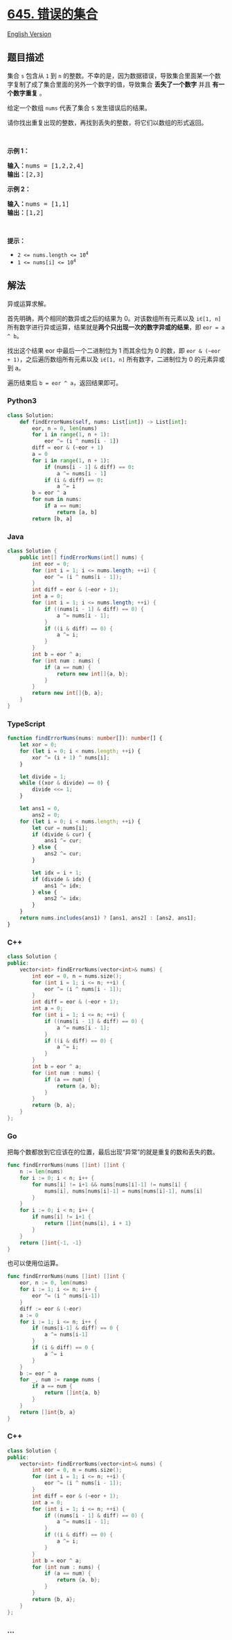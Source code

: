 # [645. 错误的集合](https://leetcode.cn/problems/set-mismatch)

[English Version](/solution/0600-0699/0645.Set%20Mismatch/README_EN.md)

## 题目描述

<!-- 这里写题目描述 -->

<p>集合 <code>s</code> 包含从 <code>1</code> 到 <code>n</code> 的整数。不幸的是，因为数据错误，导致集合里面某一个数字复制了成了集合里面的另外一个数字的值，导致集合 <strong>丢失了一个数字</strong> 并且 <strong>有一个数字重复</strong> 。</p>

<p>给定一个数组 <code>nums</code> 代表了集合 <code>S</code> 发生错误后的结果。</p>

<p>请你找出重复出现的整数，再找到丢失的整数，将它们以数组的形式返回。</p>

<p> </p>

<p><strong>示例 1：</strong></p>

<pre>
<strong>输入：</strong>nums = [1,2,2,4]
<strong>输出：</strong>[2,3]
</pre>

<p><strong>示例 2：</strong></p>

<pre>
<strong>输入：</strong>nums = [1,1]
<strong>输出：</strong>[1,2]
</pre>

<p> </p>

<p><strong>提示：</strong></p>

<ul>
	<li><code>2 <= nums.length <= 10<sup>4</sup></code></li>
	<li><code>1 <= nums[i] <= 10<sup>4</sup></code></li>
</ul>

## 解法

<!-- 这里可写通用的实现逻辑 -->

异或运算求解。

首先明确，两个相同的数异或之后的结果为 0。对该数组所有元素以及 `i∈[1, n]` 所有数字进行异或运算，结果就是**两个只出现一次的数字异或的结果**，即 `eor = a ^ b`。

找出这个结果 eor 中最后一个二进制位为 1 而其余位为 0 的数，即 `eor & (~eor + 1)`，之后遍历数组所有元素以及 `i∈[1, n]` 所有数字，二进制位为 0 的元素异或到 a。

遍历结束后 `b = eor ^ a`，返回结果即可。

<!-- tabs:start -->

### **Python3**

<!-- 这里可写当前语言的特殊实现逻辑 -->

```python
class Solution:
    def findErrorNums(self, nums: List[int]) -> List[int]:
        eor, n = 0, len(nums)
        for i in range(1, n + 1):
            eor ^= (i ^ nums[i - 1])
        diff = eor & (~eor + 1)
        a = 0
        for i in range(1, n + 1):
            if (nums[i - 1] & diff) == 0:
                a ^= nums[i - 1]
            if (i & diff) == 0:
                a ^= i
        b = eor ^ a
        for num in nums:
            if a == num:
                return [a, b]
        return [b, a]
```

### **Java**

<!-- 这里可写当前语言的特殊实现逻辑 -->

```java
class Solution {
    public int[] findErrorNums(int[] nums) {
        int eor = 0;
        for (int i = 1; i <= nums.length; ++i) {
            eor ^= (i ^ nums[i - 1]);
        }
        int diff = eor & (~eor + 1);
        int a = 0;
        for (int i = 1; i <= nums.length; ++i) {
            if ((nums[i - 1] & diff) == 0) {
                a ^= nums[i - 1];
            }
            if ((i & diff) == 0) {
                a ^= i;
            }
        }
        int b = eor ^ a;
        for (int num : nums) {
            if (a == num) {
                return new int[]{a, b};
            }
        }
        return new int[]{b, a};
    }
}
```

### **TypeScript**

```ts
function findErrorNums(nums: number[]): number[] {
    let xor = 0;
    for (let i = 0; i < nums.length; ++i) {
        xor ^= (i + 1) ^ nums[i];
    }

    let divide = 1;
    while ((xor & divide) == 0) {
        divide <<= 1;
    }

    let ans1 = 0,
        ans2 = 0;
    for (let i = 0; i < nums.length; ++i) {
        let cur = nums[i];
        if (divide & cur) {
            ans1 ^= cur;
        } else {
            ans2 ^= cur;
        }

        let idx = i + 1;
        if (divide & idx) {
            ans1 ^= idx;
        } else {
            ans2 ^= idx;
        }
    }
    return nums.includes(ans1) ? [ans1, ans2] : [ans2, ans1];
}
```

### **C++**

```cpp
class Solution {
public:
    vector<int> findErrorNums(vector<int>& nums) {
        int eor = 0, n = nums.size();
        for (int i = 1; i <= n; ++i) {
            eor ^= (i ^ nums[i - 1]);
        }
        int diff = eor & (~eor + 1);
        int a = 0;
        for (int i = 1; i <= n; ++i) {
            if ((nums[i - 1] & diff) == 0) {
                a ^= nums[i - 1];
            }
            if ((i & diff) == 0) {
                a ^= i;
            }
        }
        int b = eor ^ a;
        for (int num : nums) {
            if (a == num) {
                return {a, b};
            }
        }
        return {b, a};
    }
};
```

### **Go**

把每个数都放到它应该在的位置，最后出现“异常”的就是重复的数和丢失的数。

```go
func findErrorNums(nums []int) []int {
	n := len(nums)
	for i := 0; i < n; i++ {
		for nums[i] != i+1 && nums[nums[i]-1] != nums[i] {
			nums[i], nums[nums[i]-1] = nums[nums[i]-1], nums[i]
		}
	}
	for i := 0; i < n; i++ {
		if nums[i] != i+1 {
			return []int{nums[i], i + 1}
		}
	}
	return []int{-1, -1}
}
```

也可以使用位运算。

```go
func findErrorNums(nums []int) []int {
	eor, n := 0, len(nums)
	for i := 1; i <= n; i++ {
		eor ^= (i ^ nums[i-1])
	}
	diff := eor & (-eor)
	a := 0
	for i := 1; i <= n; i++ {
		if (nums[i-1] & diff) == 0 {
			a ^= nums[i-1]
		}
		if (i & diff) == 0 {
			a ^= i
		}
	}
	b := eor ^ a
	for _, num := range nums {
		if a == num {
			return []int{a, b}
		}
	}
	return []int{b, a}
}
```

### **C++**

```cpp
class Solution {
public:
    vector<int> findErrorNums(vector<int>& nums) {
        int eor = 0, n = nums.size();
        for (int i = 1; i <= n; ++i) {
            eor ^= (i ^ nums[i - 1]);
        }
        int diff = eor & (~eor + 1);
        int a = 0;
        for (int i = 1; i <= n; ++i) {
            if ((nums[i - 1] & diff) == 0) {
                a ^= nums[i - 1];
            }
            if ((i & diff) == 0) {
                a ^= i;
            }
        }
        int b = eor ^ a;
        for (int num : nums) {
            if (a == num) {
                return {a, b};
            }
        }
        return {b, a};
    }
};
```

### **...**

```

```

<!-- tabs:end -->
